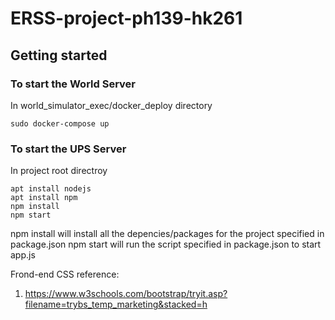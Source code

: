 # ERSS-project-ph139-hk261

## Getting started
### To start the World Server

In world_simulator_exec/docker_deploy directory
```
sudo docker-compose up
```
### To start the UPS Server

In project root directroy
```
apt install nodejs 
apt install npm
npm install
npm start
```

npm install will install all the depencies/packages for the project specified in package.json
npm start will run the script specified in package.json to start app.js

Frond-end CSS reference:
1. https://www.w3schools.com/bootstrap/tryit.asp?filename=trybs_temp_marketing&stacked=h
